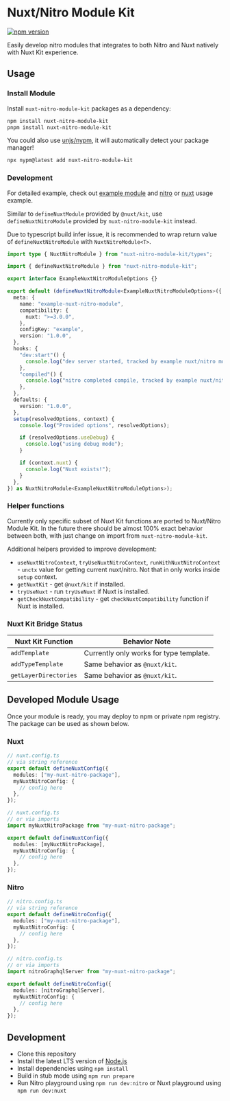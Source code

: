 # Nuxt/Nitro Module Kit

[![npm version](https://img.shields.io/npm/v/nuxt-nitro-module-kit)](https://npmjs.com/package/nuxt-nitro-module-kit)

Easily develop nitro modules that integrates to both Nitro and Nuxt natively with Nuxt Kit experience.

## Usage

### Install Module

Install `nuxt-nitro-module-kit` packages as a dependency:
```sh
npm install nuxt-nitro-module-kit
pnpm install nuxt-nitro-module-kit
```

You could also use [unjs/nypm](https://nypm.unjs.io), it will automatically detect your package manager!

```sh
npx nypm@latest add nuxt-nitro-module-kit
```

### Development

For detailed example, check out [example module](./examples/module/) and [nitro](./examples/nitro/) or [nuxt](./examples/nuxt/) usage example.

Similar to `defineNuxtModule` provided by `@nuxt/kit`, use `defineNuxtNitroModule` provided by `nuxt-nitro-module-kit` instead.

Due to typescript build infer issue, it is recommended to wrap return value of `defineNuxtNitroModule` with `NuxtNitroModule<T>`.

```ts
import type { NuxtNitroModule } from "nuxt-nitro-module-kit/types";

import { defineNuxtNitroModule } from "nuxt-nitro-module-kit";

export interface ExampleNuxtNitroModuleOptions {}

export default (defineNuxtNitroModule<ExampleNuxtNitroModuleOptions>({
  meta: {
    name: "example-nuxt-nitro-module",
    compatibility: {
      nuxt: ">=3.0.0",
    },
    configKey: "example",
    version: "1.0.0",
  },
  hooks: {
    "dev:start"() {
      console.log("dev server started, tracked by example nuxt/nitro module");
    },
    "compiled"() {
      console.log("nitro completed compile, tracked by example nuxt/nitro module");
    },
  },
  defaults: {
    version: "1.0.0",
  },
  setup(resolvedOptions, context) {
    console.log("Provided options", resolvedOptions);

    if (resolvedOptions.useDebug) {
      console.log("using debug mode");
    }

    if (context.nuxt) {
      console.log("Nuxt exists!");
    }
  },
}) as NuxtNitroModule<ExampleNuxtNitroModuleOptions>);
```

### Helper functions

Currently only specific subset of Nuxt Kit functions are ported to Nuxt/Nitro Module Kit.
In the future there should be almost 100% exact behavior between both, with just change on import from `nuxt-nitro-module-kit`.

Additional helpers provided to improve development:
- `useNuxtNitroContext`, `tryUseNuxtNitroContext`, `runWithNuxtNitroContext` - `unctx` value for getting current nuxt/nitro. Not that in only works inside `setup` context.
- `getNuxtKit` - get `@nuxt/kit` if installed.
- `tryUseNuxt` - run `tryUseNuxt` if Nuxt is installed.
- `getCheckNuxtCompatibility` - get `checkNuxtCompatibility` function if Nuxt is installed.

### Nuxt Kit Bridge Status

Nuxt Kit Function     | Behavior Note
 -------------------- | -------------------------
`addTemplate`         | Currently only works for type template.
`addTypeTemplate`     | Same behavior as `@nuxt/kit`.
`getLayerDirectories` | Same behavior as `@nuxt/kit`.

## Developed Module Usage

Once your module is ready, you may deploy to npm or private npm registry. The package can be used as shown below.

### Nuxt

```typescript
// nuxt.config.ts
// via string reference
export default defineNuxtConfig({
  modules: ["my-nuxt-nitro-package"],
  myNuxtNitroConfig: {
    // config here
  },
});
```

```typescript
// nuxt.config.ts
// or via imports
import myNuxtNitroPackage from "my-nuxt-nitro-package";

export default defineNuxtConfig({
  modules: [myNuxtNitroPackage],
  myNuxtNitroConfig: {
    // config here
  },
});
```

### Nitro

```typescript
// nitro.config.ts
// via string reference
export default defineNitroConfig({
  modules: ["my-nuxt-nitro-package"],
  myNuxtNitroConfig: {
    // config here
  },
});
```

```typescript
// nitro.config.ts
// or via imports
import nitroGraphqlServer from "my-nuxt-nitro-package";

export default defineNitroConfig({
  modules: [nitroGraphqlServer],
  myNuxtNitroConfig: {
    // config here
  },
});
```

## Development

- Clone this repository
- Install the latest LTS version of [Node.js](https://nodejs.org/en/)
- Install dependencies using `npm install`
- Build in stub mode using `npm run prepare`
- Run Nitro playground using `npm run dev:nitro` or Nuxt playground using `npm run dev:nuxt`
